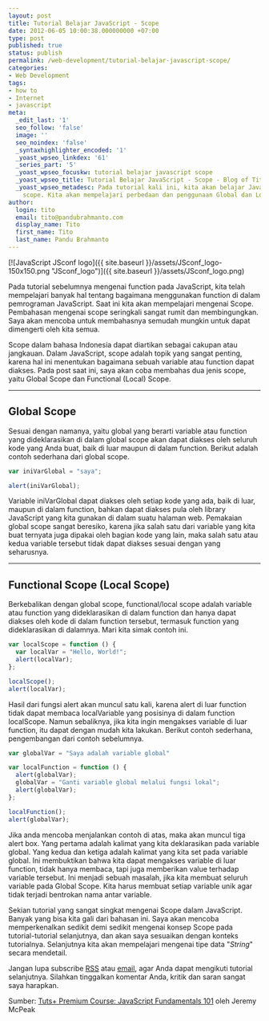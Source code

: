 ```yaml
---
layout: post
title: Tutorial Belajar JavaScript - Scope
date: 2012-06-05 10:00:38.000000000 +07:00
type: post
published: true
status: publish
permalink: /web-development/tutorial-belajar-javascript-scope/
categories:
- Web Development
tags:
- how to
- Internet
- javascript
meta:
  _edit_last: '1'
  seo_follow: 'false'
  image: ''
  seo_noindex: 'false'
  _syntaxhighlighter_encoded: '1'
  _yoast_wpseo_linkdex: '61'
  _series_part: '5'
  _yoast_wpseo_focuskw: tutorial belajar javascript scope
  _yoast_wpseo_title: Tutorial Belajar JavaScript - Scope - Blog of Tito Pandu
  _yoast_wpseo_metadesc: Pada tutorial kali ini, kita akan belajar JavaScript mengenai
    scope. Kita akan mempelajari perbedaan dan penggunaan Global dan Local Scope.
author:
  login: tito
  email: tito@pandubrahmanto.com
  display_name: Tito
  first_name: Tito
  last_name: Pandu Brahmanto
---
```

[![JavaScript JSconf logo]({{ site.baseurl }}/assets/JSconf_logo-150x150.png "JSconf_logo")]({{ site.baseurl }}/assets/JSconf_logo.png)

Pada tutorial sebelumnya mengenai function pada JavaScript, kita telah mempelajari banyak hal tentang bagaimana menggunakan function di dalam pemrograman JavaScript. Saat ini kita akan mempelajari mengenai Scope. Pembahasan mengenai scope seringkali sangat rumit dan membingungkan. Saya akan mencoba untuk membahasnya semudah mungkin untuk dapat dimengerti oleh kita semua.

Scope dalam bahasa Indonesia dapat diartikan sebagai cakupan atau jangkauan. Dalam JavaScript, scope adalah topik yang sangat penting, karena hal ini menentukan bagaimana sebuah variable atau function dapat diakses. Pada post saat ini, saya akan coba membahas dua jenis scope, yaitu Global Scope dan Functional (Local) Scope.

* * *

## Global Scope

Sesuai dengan namanya, yaitu global yang berarti variable atau function yang dideklarasikan di dalam global scope akan dapat diakses oleh seluruh kode yang Anda buat, baik di luar maupun di dalam function. Berikut adalah contoh sederhana dari global scope.

```javascript
var iniVarGlobal = "saya";

alert(iniVarGlobal);
```

Variable iniVarGlobal dapat diakses oleh setiap kode yang ada, baik di luar, maupun di dalam function, bahkan dapat diakses pula oleh library JavaScript yang kita gunakan di dalam suatu halaman web. Pemakaian global scope sangat beresiko, karena jika salah satu dari variable yang kita buat ternyata juga dipakai oleh bagian kode yang lain, maka salah satu atau kedua variable tersebut tidak dapat diakses sesuai dengan yang seharusnya.

* * *

## Functional Scope (Local Scope)

Berkebalikan dengan global scope, functional/local scope adalah variable atau function yang dideklarasikan di dalam function dan hanya dapat diakses oleh kode di dalam function tersebut, termasuk function yang dideklarasikan di dalamnya. Mari kita simak contoh ini.

```javascript
var localScope = function () {
  var localVar = "Hello, World!";
  alert(localVar);
};

localScope();
alert(localVar);
```

Hasil dari fungsi alert akan muncul satu kali, karena alert di luar function tidak dapat membaca localVariable yang posisinya di dalam function localScope. Namun sebaliknya, jika kita ingin mengakses variable di luar function, itu dapat dengan mudah kita lakukan. Berikut contoh sederhana, pengembangan dari contoh sebelumnya.

```javascript
var globalVar = "Saya adalah variable global"

var localFunction = function () {
  alert(globalVar);
  globalVar = "Ganti variable global melalui fungsi lokal";
  alert(globalVar);
};

localFunction();
alert(globalVar);
```

Jika anda mencoba menjalankan contoh di atas, maka akan muncul tiga alert box. Yang pertama adalah kalimat yang kita deklarasikan pada variable global. Yang kedua dan ketiga adalah kalimat yang kita set pada variable global. Ini membuktikan bahwa kita dapat mengakses variable di luar function, tidak hanya membaca, tapi juga memberikan value terhadap variable tersebut. Ini menjadi sebuah masalah, jika kita membuat seluruh variable pada Global Scope. Kita harus membuat setiap variable unik agar tidak terjadi bentrokan nama antar variable.

Sekian tutorial yang sangat singkat mengenai Scope dalam JavaScript. Banyak yang bisa kita gali dari bahasan ini. Saya akan mencoba memperkenalkan sedikit demi sedikit mengenai konsep Scope pada tutorial-tutorial selanjutnya, dan akan saya sesuaikan dengan konteks tutorialnya. Selanjutnya kita akan mempelajari mengenai tipe data "_String_" secara mendetail.

Jangan lupa subscribe [RSS](http://feeds.feedburner.com/TitoPanduPersonalBlog "Subscribe to RSS") atau [email](http://eepurl.com/lFtwn "Subscribe by Email"), agar Anda dapat mengikuti tutorial selanjutnya. Silahkan tinggalkan komentar Anda, kritik dan saran sangat saya harapkan.

Sumber: [Tuts+ Premium Course: JavaScript Fundamentals 101](http://tutsplus.com/course/javascript-fundamentals/ "Tuts+ Premium Course: JavaScript Fundamentals 101") oleh Jeremy McPeak
